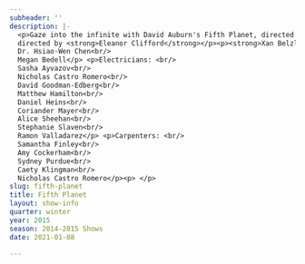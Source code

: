 ```yaml
---
subheader: ''
description: |-
  <p>Gaze into the infinite with David Auburn's Fifth Planet, directed by Eleanor Clifford.  Two observatory workers meet and befriend each other while trying to pull personal significance and comfort from a vast and uncaring sky.  On the scale of the universe, loneliness seems inevitable, but maybe magic is inevitable, too.  In work and friendship, these characters seek to know anew, and knowledge depends on what the telescope can see.  Look up, this 6th week.</p><p>by <strong>David Auburn</strong><br/>
  directed by <strong>Eleanor Clifford</strong></p><p><strong>Xan Belzley</strong> (Veronica) is a fourth-year English major in the College. Her acting credits include<em> Twelfth Night</em> and <em>Cymbeline</em> with the Dean's Men and <em>The Clean House</em>, <em>Alices: Adventures in Wonderland</em>, and <em>Boston Marriage</em> with University Theater. Her previous show credits as a stage manager include <em>Closer</em> and <em>This is Our Youth</em> with University Theater and <em>Orestes at Delphi</em> and <em>Twain's World</em> with First Floor Theater. She also assistant stage managed <em>reWilding Genius</em> with TAPS and The New Colony. </p><p><strong>Liam Philiben</strong> (Mike) is a first-year in the college, and is currently a pre-med student who is majoring in Cinema and Media Studies. This is his first major UT show, having done the show <em>Drowning</em> during the workshops last quarter.</p><p><strong>Eleanor Clifford</strong> (Director) is a third-year majoring in History, Philosophy, and Social Studies of Science and Medicine (HIPS) and Theater and Performance Studies (TAPS). She is the Treasurer of University Theater's Committee and has also acted in such UT shows as <em>Hedda Gabler</em> (Hedda), <em>Henry V</em> (Rutland), and <em>The Real Thing</em> (Annie). She previously directed <em>First Love</em> with UT and also performs with Le Vorris and Vox Circus.</p><p><strong>Savannah Smith</strong> (Production Manager) is a second-year in the College majoring in English Language and Literature with a minor in Classical Studies. <em>Fifth Planet</em> is her fifth show with University Theater, and has previously been part of the production management team for <em>Macbeth</em>, <em>Much Ado About Nothing</em>, and <em>Godspell</em>. </p><p><strong>Roux Nemaei</strong> (Stage Manager) is a second-year transfer from Oberlin. <em>Fifth Planet</em> is her second show with UT, and her sixth show stage managing. She is a Political Science major with potential TAPS double major. </p><p><strong>Maya Festinger</strong> (Sound Designer) is a fourth-year in the Romance Languages and Literatures department.  She has done design work <em>Fool for Love</em>, SAMSU's <em>Domestic Departure</em>, and <em>Endgame</em>.  She is tremendously excited to take on her third UT show as the sound designer for <em>Fifth Planet.</em></p><p><strong>Gabriella Mulder</strong> (Set Designer) is a second-year in the college, majoring in Gender and Sexuality Studies.  Past UT credits include<em> The Clean House </em>(Assistant Set Designer), <em>Sleuth</em> (Assistant Stage Manager), and <em>Henry V </em>(Assistant Set Designer).  </p><p><strong>Kevin Freese</strong> (Lighting Designer) is a third-year Math and Computer Science major in the College. Kevin has previously designed lights on <em>Henry V</em> and <em>A</em> <em>Midsummer Night's Dream</em>, and has been an electrician on many other productions at UT. Kevin is also a member of Tech Staff.</p><p><strong>Victoria Grose</strong> (Costume Designer) is a third-year Biological Sciences major. She has been involved in UT since fall quarter her first year; previously costume designing <em>Endgame</em>, <em>Cabaret</em>,<em> Fool for Love</em>, <em>High Art: Commedia presents Hamlet</em>, and <em>The Drowsy Chaperone</em>, and assistant costume designing <em>B-Side Studio</em>, <em>Hotel Nepenthe,</em> and <em>The Glass Menagerie.</em></p> <p><strong>Abigail Adams</strong> (Tech Staff Liaison) is a third-year Gender Studies major.</p><p><strong>Michael Roy</strong> (Master Electrician) is a third-year majoring in chemistry. He has enjoyed working as a part of Team Lights on several UT productions, including <em>Grey Gardens</em> (ALD), <em>A Midsummer Night's Dream</em> (ME), <em>Much Ado About Nothing</em> (ALD), and <em>Endgame</em> (ME).</p><p><strong>Beth Ellingboe</strong> (Props Designer) is a third-year English major. She has previously been assistant stage manager for <em>Clean House</em> and assistant props designer for<em> Henry V. </em></p> <p><strong>Isaiah Newman</strong> (Assistant Director) is a first-year in the college majoring in Physics. This is his first quarter with UT.</p><p><strong>Hannah Zinky</strong> (Assistant Set Design)  is a first-year, who is involved in Commedia del'Arte as Pedrolino and Le Vorris and Vox Circus on campus.  </p><p><strong>Bennett Foley</strong> (Assistant Stage Manager) is a first-year CS Major (probable TAPA minor). He has previously been involved with UT last quarter in <em>Macbeth</em>.</p><p><strong>Kathleen Hart</strong> (Assistant Production Manager) is a first-year Psychology major in the college. <em>Fifth Planet</em> is her second show with UT, and previously she has worked as an Assistant Production Manager for <em>Macbeth</em>. </p><p><strong>Joey Houghton</strong> (Sound Assistant) is a fourth-year Computer Science Major in the college. His most recent production with UT was <em>Fool for Love</em>. </p><p>With special thanks to: <br/>
  Dr. Hsiao-Wen Chen<br/>
  Megan Bedell</p> <p>Electricians: <br/>
  Sasha Ayvazov<br/>
  Nicholas Castro Romero<br/>
  David Goodman-Edberg<br/>
  Matthew Hamilton<br/>
  Daniel Heins<br/>
  Coriander Mayer<br/>
  Alice Sheehan<br/>
  Stephanie Slaven<br/>
  Ramon Valladarez</p> <p>Carpenters: <br/>
  Samantha Finley<br/>
  Amy Cockerham<br/>
  Sydney Purdue<br/>
  Caety Klingman<br/>
  Nicholas Castro Romero</p><p> </p>
slug: fifth-planet
title: Fifth Planet
layout: show-info
quarter: winter
year: 2015
season: 2014-2015 Shows
date: 2021-01-08

---
```

